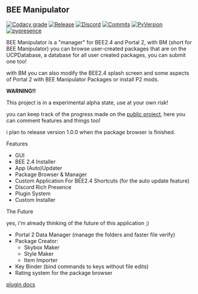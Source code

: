 BEE Manipulator
-
[![Codacy grade](https://img.shields.io/codacy/grade/3cd982db8ee640cda0e1dc21d2b9c36c?style=for-the-badge)](https://app.codacy.com/manual/enderzombi102.end/BEE-manipulator?utm_source=github.com&utm_medium=referral&utm_content=ENDERZOMBI102/BEE-manipulator&utm_campaign=Badge_Grade_Dashboard)
[![Release](https://img.shields.io/github/v/release/ENDERZOMBI102/BEE-manipulator?include_prereleases&style=for-the-badge)](https://github.com/ENDERZOMBI102/BEE-manipulator/releases/latest)
[![Discord](https://img.shields.io/discord/293435914598744064?logo=discord&style=for-the-badge)](https://discord.gg/hnGFJrz)
[![Commits](https://img.shields.io/github/commits-since/ENDERZOMBI102/BEE-manipulator/latest?include_prereleases&style=for-the-badge)](https://github.com/ENDERZOMBI102/BEE-manipulator/commits/dev)
[![PyVersion](https://img.shields.io/badge/Python-3.7%20|%203.8-brightgreen.svg?style=for-the-badge&logo=python&logoWidth=20)](https://www.python.org/downloads/release/python-378/)
[![pypresence](https://img.shields.io/badge/using-pypresence-00bb88.svg?style=for-the-badge&logo=python&logoWidth=20)](https://github.com/qwertyquerty/pypresence)

BEE Manipulator is a "manager" for BEE2.4 and Portal 2, with BM (short for BEE Manipulator) you can browse user-created packages
that are on the UCPDatabase, a database for all user created packages, you can submit one too!


with BM you can also modify the BEE2.4 splash screen and some aspects of Portal 2 with BEE Manipulator Packages or install P2 mods.


**WARNING!!**

This project is in a experimental alpha state, use at your own risk!

you can keep track of the progress made on the [public project](https://github.com/ENDERZOMBI102/BEE-manipulator/projects/1?fullscreen=true), here you can comment features and things too!


i plan to release version 1.0.0 when the package browser is finished.

Features

 - GUI
 - BEE 2.4 Installer
 - App (Auto)Updater
 - Package Browser & Manager
 - Custom Application For BEE2.4 Shortcuts (for the auto update feature)
 - Discord Rich Presence
 - Plugin System
 - Custom Installer


The Future

yes, i'm already thinking of the future of this application ;)

 - Portal 2 Data Manager (manage the folders and faster file verify)
 - Package Creator:
   - Skybox Maker
   - Style Maker
   - Item Importer
 - Key Binder (bind commands to keys without file edits)
 - Rating system for the package browser

[plugin docs](https://github.com/ENDERZOMBI102/BEE-manipulator/wiki/Plugins-docs)
